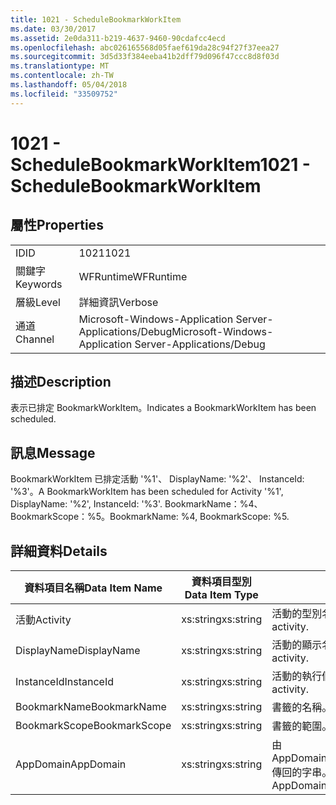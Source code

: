```yaml
---
title: 1021 - ScheduleBookmarkWorkItem
ms.date: 03/30/2017
ms.assetid: 2e0da311-b219-4637-9460-90cdafcc4ecd
ms.openlocfilehash: abc026165568d05faef619da28c94f27f37eea27
ms.sourcegitcommit: 3d5d33f384eeba41b2dff79d096f47ccc8d8f03d
ms.translationtype: MT
ms.contentlocale: zh-TW
ms.lasthandoff: 05/04/2018
ms.locfileid: "33509752"
---
```

# <a name="1021---schedulebookmarkworkitem"></a><span data-ttu-id="3cef5-102">1021 - ScheduleBookmarkWorkItem</span><span class="sxs-lookup"><span data-stu-id="3cef5-102">1021 - ScheduleBookmarkWorkItem</span></span>
## <a name="properties"></a><span data-ttu-id="3cef5-103">屬性</span><span class="sxs-lookup"><span data-stu-id="3cef5-103">Properties</span></span>  
  
|||  
|-|-|  
|<span data-ttu-id="3cef5-104">ID</span><span class="sxs-lookup"><span data-stu-id="3cef5-104">ID</span></span>|<span data-ttu-id="3cef5-105">1021</span><span class="sxs-lookup"><span data-stu-id="3cef5-105">1021</span></span>|  
|<span data-ttu-id="3cef5-106">關鍵字</span><span class="sxs-lookup"><span data-stu-id="3cef5-106">Keywords</span></span>|<span data-ttu-id="3cef5-107">WFRuntime</span><span class="sxs-lookup"><span data-stu-id="3cef5-107">WFRuntime</span></span>|  
|<span data-ttu-id="3cef5-108">層級</span><span class="sxs-lookup"><span data-stu-id="3cef5-108">Level</span></span>|<span data-ttu-id="3cef5-109">詳細資訊</span><span class="sxs-lookup"><span data-stu-id="3cef5-109">Verbose</span></span>|  
|<span data-ttu-id="3cef5-110">通道</span><span class="sxs-lookup"><span data-stu-id="3cef5-110">Channel</span></span>|<span data-ttu-id="3cef5-111">Microsoft-Windows-Application Server-Applications/Debug</span><span class="sxs-lookup"><span data-stu-id="3cef5-111">Microsoft-Windows-Application Server-Applications/Debug</span></span>|  
  
## <a name="description"></a><span data-ttu-id="3cef5-112">描述</span><span class="sxs-lookup"><span data-stu-id="3cef5-112">Description</span></span>  
 <span data-ttu-id="3cef5-113">表示已排定 BookmarkWorkItem。</span><span class="sxs-lookup"><span data-stu-id="3cef5-113">Indicates a BookmarkWorkItem has been scheduled.</span></span>  
  
## <a name="message"></a><span data-ttu-id="3cef5-114">訊息</span><span class="sxs-lookup"><span data-stu-id="3cef5-114">Message</span></span>  
 <span data-ttu-id="3cef5-115">BookmarkWorkItem 已排定活動 '%1'、 DisplayName: '%2'、 InstanceId: '%3'。</span><span class="sxs-lookup"><span data-stu-id="3cef5-115">A BookmarkWorkItem has been scheduled for Activity '%1', DisplayName: '%2', InstanceId: '%3'.</span></span>  <span data-ttu-id="3cef5-116">BookmarkName：%4、BookmarkScope：%5。</span><span class="sxs-lookup"><span data-stu-id="3cef5-116">BookmarkName: %4, BookmarkScope: %5.</span></span>  
  
## <a name="details"></a><span data-ttu-id="3cef5-117">詳細資料</span><span class="sxs-lookup"><span data-stu-id="3cef5-117">Details</span></span>  
  
|<span data-ttu-id="3cef5-118">資料項目名稱</span><span class="sxs-lookup"><span data-stu-id="3cef5-118">Data Item Name</span></span>|<span data-ttu-id="3cef5-119">資料項目型別</span><span class="sxs-lookup"><span data-stu-id="3cef5-119">Data Item Type</span></span>|<span data-ttu-id="3cef5-120">描述</span><span class="sxs-lookup"><span data-stu-id="3cef5-120">Description</span></span>|  
|--------------------|--------------------|-----------------|  
|<span data-ttu-id="3cef5-121">活動</span><span class="sxs-lookup"><span data-stu-id="3cef5-121">Activity</span></span>|<span data-ttu-id="3cef5-122">xs:string</span><span class="sxs-lookup"><span data-stu-id="3cef5-122">xs:string</span></span>|<span data-ttu-id="3cef5-123">活動的型別名稱。</span><span class="sxs-lookup"><span data-stu-id="3cef5-123">The type name of the activity.</span></span>|  
|<span data-ttu-id="3cef5-124">DisplayName</span><span class="sxs-lookup"><span data-stu-id="3cef5-124">DisplayName</span></span>|<span data-ttu-id="3cef5-125">xs:string</span><span class="sxs-lookup"><span data-stu-id="3cef5-125">xs:string</span></span>|<span data-ttu-id="3cef5-126">活動的顯示名稱。</span><span class="sxs-lookup"><span data-stu-id="3cef5-126">The display name of the activity.</span></span>|  
|<span data-ttu-id="3cef5-127">InstanceId</span><span class="sxs-lookup"><span data-stu-id="3cef5-127">InstanceId</span></span>|<span data-ttu-id="3cef5-128">xs:string</span><span class="sxs-lookup"><span data-stu-id="3cef5-128">xs:string</span></span>|<span data-ttu-id="3cef5-129">活動的執行個體 ID。</span><span class="sxs-lookup"><span data-stu-id="3cef5-129">The instance id of the activity.</span></span>|  
|<span data-ttu-id="3cef5-130">BookmarkName</span><span class="sxs-lookup"><span data-stu-id="3cef5-130">BookmarkName</span></span>|<span data-ttu-id="3cef5-131">xs:string</span><span class="sxs-lookup"><span data-stu-id="3cef5-131">xs:string</span></span>|<span data-ttu-id="3cef5-132">書籤的名稱。</span><span class="sxs-lookup"><span data-stu-id="3cef5-132">The name of the bookmark.</span></span>|  
|<span data-ttu-id="3cef5-133">BookmarkScope</span><span class="sxs-lookup"><span data-stu-id="3cef5-133">BookmarkScope</span></span>|<span data-ttu-id="3cef5-134">xs:string</span><span class="sxs-lookup"><span data-stu-id="3cef5-134">xs:string</span></span>|<span data-ttu-id="3cef5-135">書籤的範圍。</span><span class="sxs-lookup"><span data-stu-id="3cef5-135">The scope of the bookmark.</span></span>|  
|<span data-ttu-id="3cef5-136">AppDomain</span><span class="sxs-lookup"><span data-stu-id="3cef5-136">AppDomain</span></span>|<span data-ttu-id="3cef5-137">xs:string</span><span class="sxs-lookup"><span data-stu-id="3cef5-137">xs:string</span></span>|<span data-ttu-id="3cef5-138">由 AppDomain.CurrentDomain.FriendlyName 傳回的字串。</span><span class="sxs-lookup"><span data-stu-id="3cef5-138">The string returned by AppDomain.CurrentDomain.FriendlyName.</span></span>|

